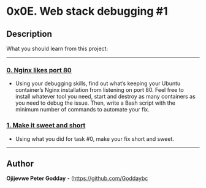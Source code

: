 # 0x0E. Web stack debugging #1

## Description
What you should learn from this project:

---

### [0. Nginx likes port 80](./0-nginx_likes_port_80)
* Using your debugging skills, find out what’s keeping your Ubuntu container’s Nginx installation from listening on port 80. Feel free to install whatever tool you need, start and destroy as many containers as you need to debug the issue. Then, write a Bash script with the minimum number of commands to automate your fix.


### [1. Make it sweet and short](./1-debugging_made_short)
* Using what you did for task #0, make your fix short and sweet.

---

## Author
**Ojijevwe Peter Godday** - (https://github.com/Goddaybc
